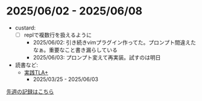 # 2025/06/02 - 2025/06/08

- custard:
    - [ ] replで複数行を扱えるように
        - 2025/06/02: 引き続きvimプラグイン作ってた。プロンプト間違えたなぁ。重要なこと書き漏らしている
        - 2025/06/03: プロンプト変えて再実装。試すのは明日
- 読書など:
    - [実践TLA+](https://www.shoeisha.co.jp/book/detail/9784798169163)
        - 2025/03/25 - 2025/06/03

[先週の記録はこちら](https://github.com/igrep/daily-commits/blob/815d2f1fd67e91be30c7a29f5d8328b6090ca766/yesterday.md)
